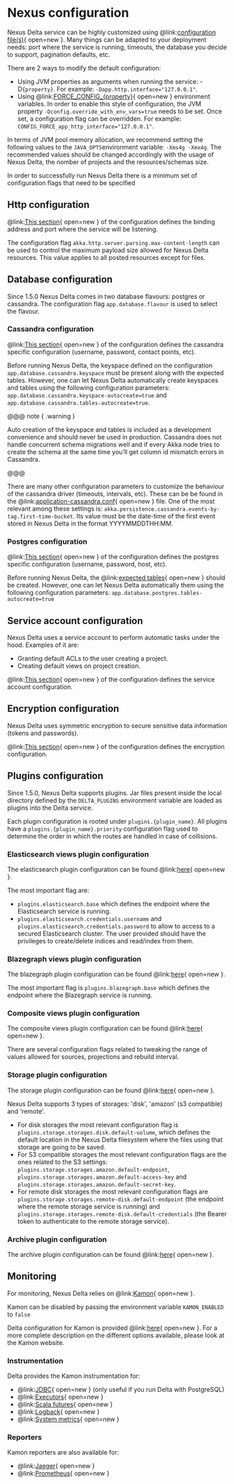 # Nexus configuration

Nexus Delta service can be highly customized using @link:[configuration file(s)](https://github.com/BlueBrain/nexus/tree/v1.5.0/delta/app/src/main/resources){ open=new }. Many things can be adapted to your deployment needs: port where the service is running, timeouts, the database you decide to support, pagination defaults, etc. 

There are 2 ways to modify the default configuration:

- Using JVM properties as arguments when running the service: -D`{property}`. For example: `-Dapp.http.interface="127.0.0.1"`.
- Using @link:[FORCE_CONFIG_{property}](https://github.com/lightbend/config#user-content-optional-system-or-env-variable-overrides){ open=new }
  environment variables. In order to enable this style of configuration, the JVM property
  `-Dconfig.override_with_env_vars=true` needs to be set. Once set, a configuration flag can be overridden. For example: `CONFIG_FORCE_app_http_interface="127.0.0.1"`.

In terms of JVM pool memory allocation, we recommend setting the following values to the `JAVA_OPTS`environment variable: `-Xms4g -Xmx4g`. The recommended values should be changed accordingly with the usage of Nexus Delta, the nomber of projects and the resources/schemas size.

In order to successfully run Nexus Delta there is a minimum set of configuration flags that need to be specified


## Http configuration

@link:[This section](https://github.com/BlueBrain/nexus/blob/v1.5.0/delta/app/src/main/resources/app.conf#L9){ open=new } of the configuration defines the binding address and port where the service will be listening.

The configuration flag `akka.http.server.parsing.max-content-length` can be used to control the maximum payload size allowed for Nexus Delta resources. This value applies to all posted resources except for files.

## Database configuration

Since 1.5.0 Nexus Delta comes in two database flavours: postgres or cassandra. The configuration flag `app.database.flavour` is used to select the flavour.

### Cassandra configuration

@link:[This section](https://github.com/BlueBrain/nexus/blob/v1.5.0/delta/app/src/main/resources/app.conf#L58){ open=new } of the configuration defines the cassandra specific configuration (username, password, contact points, etc).

Before running Nexus Delta, the keyspace defined on the configuration `app.database.cassandra.keyspace` must be present along with the expected tables. However, one can let Nexus Delta automatically create keyspaces and tables using the following configuration parameters: `app.database.cassandra.keyspace-autocreate=true` and `app.database.cassandra.tables-autocreate=true`.

@@@ note { .warning }

Auto creation of the keyspace and tables is included as a development convenience and should never be used in production. Cassandra does not handle concurrent schema migrations well and if every Akka node tries to create the schema at the same time you’ll get column id mismatch errors in Cassandra.

@@@

There are many other configuration parameters to customize the behaviour of the cassandra driver (timeouts, intervals, etc). These can be be found in the @link:[application-cassandra.conf](https://github.com/BlueBrain/nexus/blob/v1.5.0/delta/app/src/main/resources/application-cassandra.conf){ open=new } file. One of the most relevant among these settings is: `akka.persistence.cassandra.events-by-tag.first-time-bucket`. Its value must be the date-time of the first event stored in Nexus Delta in the format YYYYMMDDTHH:MM.

### Postgres configuration

@link:[This section](https://github.com/BlueBrain/nexus/blob/v1.5.0/delta/app/src/main/resources/app.conf#L37){ open=new } of the configuration defines the postgres specific configuration (username, password, host, etc).

Before running Nexus Delta, the @link:[expected tables](https://github.com/BlueBrain/nexus/blob/v1.5.0/delta/sourcing/src/main/resources/scripts/postgres.ddl){ open=new } should be created. However, one can let Nexus Delta automatically them using the following configuration parameters: `app.database.postgres.tables-autocreate=true`

## Service account configuration

Nexus Delta uses a service account to perform automatic tasks under the hood. Examples of it are:

- Granting default ACLs to the user creating a project.
- Creating default views on project creation.

@link:[This section](https://github.com/BlueBrain/nexus/blob/v1.5.0/delta/app/src/main/resources/app.conf#L394){ open=new } of the configuration defines the service account configuration.

## Encryption configuration

Nexus Delta uses symmetric encryption to secure sensitive data information (tokens and passwords).

@link:[This section](https://github.com/BlueBrain/nexus/blob/v1.5.0/delta/app/src/main/resources/app.conf#L235){ open=new } of the configuration defines the encryption configuration.

## Plugins configuration

Since 1.5.0, Nexus Delta supports plugins. Jar files present inside the local directory defined by the `DELTA_PLUGINS` environment variable are loaded as plugins into the Delta service. 

Each plugin configuration is rooted under `plugins.{plugin_name}`. All plugins have a `plugins.{plugin_name}.priority` configuration flag used to determine the order in which the routes are handled in case of collisions. 

### Elasticsearch views plugin configuration

The elasticsearch plugin configuration can be found @link:[here](https://github.com/BlueBrain/nexus/blob/v1.5.0/delta/plugins/elasticsearch/src/main/resources/elasticsearch.conf){ open=new }. 

The most important flag are:
* `plugins.elasticsearch.base` which defines the endpoint where the Elasticsearch service is running.
* `plugins.elasticsearch.credentials.username` and `plugins.elasticsearch.credentials.password` to allow to access to a secured Elasticsearch cluster. The user provided should have the privileges to create/delete indices and read/index from them.

### Blazegraph views plugin configuration

The blazegraph plugin configuration can be found @link:[here](https://github.com/BlueBrain/nexus/blob/v1.5.0/delta/plugins/blazegraph/src/main/resources/blazegraph.conf){ open=new }. 

The most important flag is `plugins.blazegraph.base` which defines the endpoint where the Blazegraph service is running.

### Composite views plugin configuration

The composite views plugin configuration can be found @link:[here](https://github.com/BlueBrain/nexus/blob/v1.5.0/delta/plugins/composite-views/src/main/resources/composite-views.conf){ open=new }. 

There are several configuration flags related to tweaking the range of values allowed for sources, projections and rebuild interval.

### Storage plugin configuration

The storage plugin configuration can be found @link:[here](https://github.com/BlueBrain/nexus/blob/v1.5.0/delta/plugins/storage/src/main/resources/storage.conf){ open=new }. 

Nexus Delta supports 3 types of storages: 'disk', 'amazon' (s3 compatible) and 'remote'.

- For disk storages the most relevant configuration flag is `plugins.storage.storages.disk.default-volume`, which defines the default location in the Nexus Delta filesystem where the files using that storage are going to be saved.
- For S3 compatible storages the most relevant configuration flags are the ones related to the S3 settings: `plugins.storage.storages.amazon.default-endpoint`, `plugins.storage.storages.amazon.default-access-key` and `plugins.storage.storages.amazon.default-secret-key`.
- For remote disk storages the most relevant configuration flags are `plugins.storage.storages.remote-disk.default-endpoint` (the endpoint where the remote storage service is running) and `plugins.storage.storages.remote-disk.default-credentials` (the Bearer token to authenticate to the remote storage service).


### Archive plugin configuration

The archive plugin configuration can be found @link:[here](https://github.com/BlueBrain/nexus/blob/v1.5.0/delta/plugins/archive/src/main/resources/archive.conf){ open=new }.

## Monitoring

For monitoring, Nexus Delta relies on @link:[Kamon](https://kamon.io/){ open=new }.

Kamon can be disabled by passing the environment variable `KAMON_ENABLED` to `false`

Delta configuration for Kamon is provided @link:[here](https://github.com/BlueBrain/nexus/blob/v1.5.0/delta/app/src/main/resources/app.conf#L358){ open=new }.
For a more complete description on the different options available, please look at the Kamon website.

### Instrumentation
Delta provides the Kamon instrumentation for:

* @link:[JDBC](https://kamon.io/docs/v1/instrumentation/jdbc/){ open=new } (only useful if you run Delta with PostgreSQL)
* @link:[Executors](https://kamon.io/docs/v1/instrumentation/executors/){ open=new }
* @link:[Scala futures](https://kamon.io/docs/v1/instrumentation/futures/){ open=new }
* @link:[Logback](https://kamon.io/docs/v1/instrumentation/logback/){ open=new }
* @link:[System metrics](https://kamon.io/docs/v1/instrumentation/system-metrics/){ open=new }

### Reporters

Kamon reporters are also available for:

* @link:[Jaeger](https://kamon.io/docs/v1/reporters/jaeger/){ open=new }
* @link:[Prometheus](https://kamon.io/docs/v1/reporters/prometheus/){ open=new }

